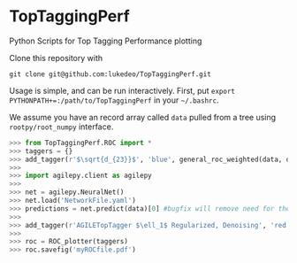 TopTaggingPerf
==============

Python Scripts for Top Tagging Performance plotting

Clone this repository with 

```
git clone git@github.com:lukedeo/TopTaggingPerf.git
```

Usage is simple, and can be run interactively. First, put `export PYTHONPATH+=:/path/to/TopTaggingPerf` in your `~/.bashrc`. 

We assume you have an record array called `data` pulled from a tree using `rootpy/root_numpy` interface.

```python
>>> from TopTaggingPerf.ROC import *
>>> taggers = {}
>>> add_tagger(r'$\sqrt{d_{23}}$', 'blue', general_roc_weighted(data, data['fjet_SPLIT23_flat'], data['mcevt_weight_flat'], 200000), taggers)
>>>
>>> import agilepy.client as agilepy
>>>
>>> net = agilepy.NeuralNet()
>>> net.load('NetworkFile.yaml')
>>> predictions = net.predict(data)[0] #bugfix will remove need for the [0]
>>>
>>> add_tagger(r'AGILETopTagger $\ell_1$ Regularized, Denoising', 'red', general_roc_weighted(data, predictions, data['mcevt_weight_flat'], 10000), taggers)
>>>
>>> roc = ROC_plotter(taggers)
>>> roc.savefig('myROCfile.pdf')
```
